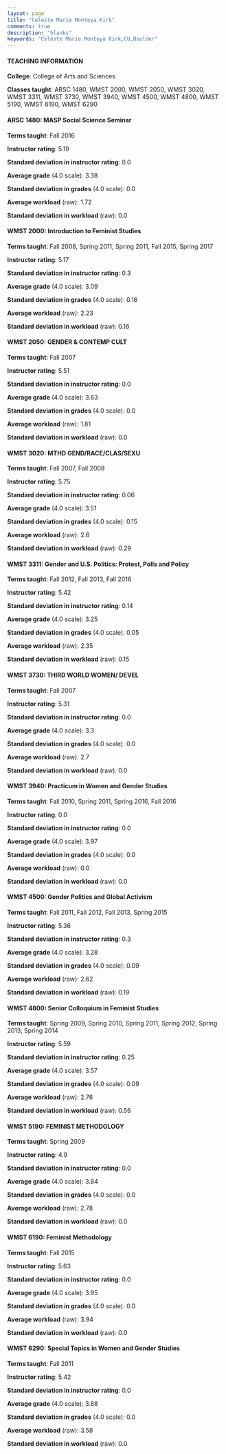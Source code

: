 ```yaml
---
layout: page
title: "Celeste Marie Montoya Kirk" 
comments: true
description: "blanks"
keywords: "Celeste Marie Montoya Kirk,CU,Boulder"
---
```

<head>
<script src="https://ajax.googleapis.com/ajax/libs/jquery/2.1.3/jquery.min.js"></script>
<script src="https://dl.dropboxusercontent.com/s/pc42nxpaw1ea4o9/highcharts.js?dl=0"></script>
<!-- <script src="../assets/js/highcharts.js"></script> -->
<style type="text/css">@font-face {
	font-family: "Bebas Neue";
	src: url(https://www.filehosting.org/file/details/544349/BebasNeue Regular.otf) format("opentype");
	}
	h1.Bebas { 
		font-family: "Bebas Neue", Verdana, Tahoma;
	}
</style>
</head>
	   
#### TEACHING INFORMATION

**College**: College of Arts and Sciences

**Classes taught**: ARSC 1480, WMST 2000, WMST 2050, WMST 3020, WMST 3311, WMST 3730, WMST 3940, WMST 4500, WMST 4800, WMST 5190, WMST 6190, WMST 6290

#### ARSC 1480: MASP Social Science Seminar

**Terms taught**: Fall 2016

**Instructor rating**: 5.19

**Standard deviation in instructor rating**: 0.0

**Average grade** (4.0 scale): 3.38

**Standard deviation in grades** (4.0 scale): 0.0

**Average workload** (raw): 1.72

**Standard deviation in workload** (raw): 0.0

#### WMST 2000: Introduction to Feminist Studies

**Terms taught**: Fall 2008, Spring 2011, Spring 2011, Fall 2015, Spring 2017

**Instructor rating**: 5.17

**Standard deviation in instructor rating**: 0.3

**Average grade** (4.0 scale): 3.09

**Standard deviation in grades** (4.0 scale): 0.16

**Average workload** (raw): 2.23

**Standard deviation in workload** (raw): 0.16

#### WMST 2050: GENDER & CONTEMP CULT

**Terms taught**: Fall 2007

**Instructor rating**: 5.51

**Standard deviation in instructor rating**: 0.0

**Average grade** (4.0 scale): 3.63

**Standard deviation in grades** (4.0 scale): 0.0

**Average workload** (raw): 1.81

**Standard deviation in workload** (raw): 0.0

#### WMST 3020: MTHD GEND/RACE/CLAS/SEXU

**Terms taught**: Fall 2007, Fall 2008

**Instructor rating**: 5.75

**Standard deviation in instructor rating**: 0.06

**Average grade** (4.0 scale): 3.51

**Standard deviation in grades** (4.0 scale): 0.15

**Average workload** (raw): 2.6

**Standard deviation in workload** (raw): 0.29

#### WMST 3311: Gender and U.S. Politics:  Protest, Polls and Policy

**Terms taught**: Fall 2012, Fall 2013, Fall 2016

**Instructor rating**: 5.42

**Standard deviation in instructor rating**: 0.14

**Average grade** (4.0 scale): 3.25

**Standard deviation in grades** (4.0 scale): 0.05

**Average workload** (raw): 2.35

**Standard deviation in workload** (raw): 0.15

#### WMST 3730: THIRD WORLD WOMEN/ DEVEL

**Terms taught**: Fall 2007

**Instructor rating**: 5.31

**Standard deviation in instructor rating**: 0.0

**Average grade** (4.0 scale): 3.3

**Standard deviation in grades** (4.0 scale): 0.0

**Average workload** (raw): 2.7

**Standard deviation in workload** (raw): 0.0

#### WMST 3940: Practicum in Women and Gender Studies

**Terms taught**: Fall 2010, Spring 2011, Spring 2016, Fall 2016

**Instructor rating**: 0.0

**Standard deviation in instructor rating**: 0.0

**Average grade** (4.0 scale): 3.97

**Standard deviation in grades** (4.0 scale): 0.0

**Average workload** (raw): 0.0

**Standard deviation in workload** (raw): 0.0

#### WMST 4500: Gender Politics and Global Activism

**Terms taught**: Fall 2011, Fall 2012, Fall 2013, Spring 2015

**Instructor rating**: 5.36

**Standard deviation in instructor rating**: 0.3

**Average grade** (4.0 scale): 3.28

**Standard deviation in grades** (4.0 scale): 0.09

**Average workload** (raw): 2.62

**Standard deviation in workload** (raw): 0.19

#### WMST 4800: Senior Colloquium in Feminist Studies

**Terms taught**: Spring 2009, Spring 2010, Spring 2011, Spring 2012, Spring 2013, Spring 2014

**Instructor rating**: 5.59

**Standard deviation in instructor rating**: 0.25

**Average grade** (4.0 scale): 3.57

**Standard deviation in grades** (4.0 scale): 0.09

**Average workload** (raw): 2.76

**Standard deviation in workload** (raw): 0.56

#### WMST 5190: FEMINIST METHODOLOGY

**Terms taught**: Spring 2009

**Instructor rating**: 4.9

**Standard deviation in instructor rating**: 0.0

**Average grade** (4.0 scale): 3.84

**Standard deviation in grades** (4.0 scale): 0.0

**Average workload** (raw): 2.78

**Standard deviation in workload** (raw): 0.0

#### WMST 6190: Feminist Methodology

**Terms taught**: Fall 2015

**Instructor rating**: 5.63

**Standard deviation in instructor rating**: 0.0

**Average grade** (4.0 scale): 3.95

**Standard deviation in grades** (4.0 scale): 0.0

**Average workload** (raw): 3.94

**Standard deviation in workload** (raw): 0.0

#### WMST 6290: Special Topics in Women and Gender Studies

**Terms taught**: Fall 2011

**Instructor rating**: 5.42

**Standard deviation in instructor rating**: 0.0

**Average grade** (4.0 scale): 3.88

**Standard deviation in grades** (4.0 scale): 0.0

**Average workload** (raw): 3.58

**Standard deviation in workload** (raw): 0.0

